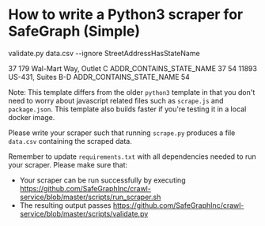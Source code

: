 # How to write a Python3 scraper for SafeGraph (Simple)

validate.py data.csv --ignore StreetAddressHasStateName

37  179 Wal-Mart Way, Outlet C  ADDR_CONTAINS_STATE_NAME         37
54    11893 US-431, Suites B-D  ADDR_CONTAINS_STATE_NAME         54

Note: This template differs from the older `python3` template in that you don't need to worry about javascript related files such as `scrape.js` and `package.json`. This template also builds faster if you're testing it in a local docker image.

Please write your scraper such that running `scrape.py` produces a file `data.csv` containing the scraped data.

Remember to update `requirements.txt` with all dependencies needed to run your scraper. 
Please make sure that:
* Your scraper can be run successfully by executing https://github.com/SafeGraphInc/crawl-service/blob/master/scripts/run_scraper.sh 
* The resulting output passes https://github.com/SafeGraphInc/crawl-service/blob/master/scripts/validate.py
